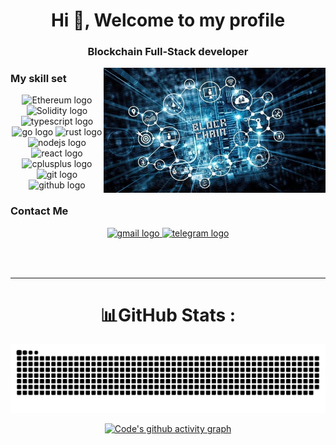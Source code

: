 <h1 align="center">Hi 👋, Welcome to my profile</h1>
<h3 align="center">Blockchain Full-Stack developer</h3>

 <img align="right"  height="200" src="/assets/1.jpg" />

### **My skill set**

<div align="center">
  <img src="https://upload.wikimedia.org/wikipedia/commons/7/70/Ethereum_logo.svg" height="35" width="35" alt="Ethereum logo"  />
  <img src="https://upload.wikimedia.org/wikipedia/commons/9/98/Solidity_logo.svg" height="35" width="35" alt="Solidity logo"  />
  
  <!-- <img src="https://cdn.jsdelivr.net/gh/devicons/devicon/icons/html5/html5-original.svg" height="30" width="42" alt="html5 logo"  /> -->
  <!-- <img src="https://cdn.jsdelivr.net/gh/devicons/devicon/icons/css3/css3-original.svg" height="30" width="42" alt="css3 logo"  /> -->
  <!-- <img src="https://cdn.jsdelivr.net/gh/devicons/devicon/icons/javascript/javascript-original.svg" height="30" width="42" alt="javascript logo"  /> -->
  <img src="https://cdn.jsdelivr.net/gh/devicons/devicon/icons/typescript/typescript-plain.svg" height="30" width="42" alt="typescript logo"  />
  <img src="https://cdn.jsdelivr.net/gh/devicons/devicon/icons/go/go-original.svg" height="30" width="42" alt="go logo"  />
  <img src="https://cdn.jsdelivr.net/gh/devicons/devicon/icons/rust/rust-plain.svg" height="30" width="42" alt="rust logo"  />
  <img src="https://cdn.jsdelivr.net/gh/devicons/devicon/icons/nodejs/nodejs-original.svg" height="30" width="42" alt="nodejs logo"  />
  <img src="https://cdn.jsdelivr.net/gh/devicons/devicon/icons/react/react-original.svg" height="30" width="42" alt="react logo"  />
  <!-- <img src="https://cdn.jsdelivr.net/gh/devicons/devicon/icons/nextjs/nextjs-original.svg" height="30" width="42" alt="nextjs logo"  /> -->
  <!-- <img src="https://cdn.jsdelivr.net/gh/devicons/devicon/icons/redux/redux-original.svg" height="30" width="42" alt="redux logo"  /> -->
  <!-- <img src="https://cdn.jsdelivr.net/gh/devicons/devicon/icons/c/c-original.svg" height="30" width="42" alt="c logo"  /> -->
  <img src="https://cdn.jsdelivr.net/gh/devicons/devicon/icons/cplusplus/cplusplus-original.svg" height="30" width="42" alt="cplusplus logo"  />
  <!-- <img src="https://cdn.jsdelivr.net/gh/devicons/devicon/icons/dot-net/dot-net-original.svg" height="30" width="42" alt="dot-net logo"  /> -->
  <!-- <img src="https://cdn.jsdelivr.net/gh/devicons/devicon/icons/php/php-original.svg" height="30" width="42" alt="php logo"  /> -->
  <!-- <img src="https://cdn.jsdelivr.net/gh/devicons/devicon/icons/laravel/laravel-plain.svg" height="30" width="42" alt="laravel logo"  /> -->
  <!-- <img src="https://cdn.jsdelivr.net/gh/devicons/devicon/icons/vuejs/vuejs-original.svg" height="30" width="42" alt="vuejs logo"  /> -->
  <!-- <img src="https://cdn.jsdelivr.net/gh/devicons/devicon/icons/nuxtjs/nuxtjs-original.svg" height="30" width="42" alt="nuxtjs logo"  /> -->
  <!-- <img src="https://cdn.jsdelivr.net/gh/devicons/devicon/icons/bootstrap/bootstrap-original.svg" height="30" width="42" alt="bootstrap logo"  /> -->
  <img src="https://cdn.jsdelivr.net/gh/devicons/devicon/icons/git/git-original.svg" height="30" width="42" alt="git logo"  />
  <img src="https://cdn.jsdelivr.net/gh/devicons/devicon/icons/github/github-original.svg" height="30" width="42" alt="github logo"  />
  <!-- <img src="https://cdn.jsdelivr.net/gh/devicons/devicon/icons/vscode/vscode-original.svg" height="30" width="42" alt="vscode logo"  /> -->
</div>

###

### **Contact Me**

<div align="center">
  <a href="mailTo:incremax01@gmail.com">
    <img src="https://raw.githubusercontent.com/maurodesouza/profile-readme-generator/master/src/assets/icons/social/gmail/default.svg" width="50" height="35" alt="gmail logo"  />
  </a>
  <!-- <a href="https://discord.com/users/1071339596203446303" target="_blank">
    <img src="https://raw.githubusercontent.com/maurodesouza/profile-readme-generator/master/src/assets/icons/social/discord/default.svg" width="50" height="35" alt="discord logo"  />
  </a>
  <a href="https://www.linkedin.com/in/russell-masato-165377271" target="_blank">
    <img src="https://raw.githubusercontent.com/maurodesouza/profile-readme-generator/master/src/assets/icons/social/linkedin/default.svg" width="50" height="35" alt="linkedin logo"  />
  </a> -->
  <a href="https://t.me/k_gosi" target="_blank">
    <img src="https://raw.githubusercontent.com/maurodesouza/profile-readme-generator/master/src/assets/icons/social/telegram/default.svg" width="50" height="35" alt="telegram logo"  />
  </a>
</div>

###

<br>

<div align="center">

###

---

# 📊GitHub Stats :

<picture>
  <source
    media="(prefers-color-scheme: dark)"
    srcset="
      https://raw.githubusercontent.com/platane/snk/output/github-contribution-grid-snake-dark.svg
    "
  />
  <source
    media="(prefers-color-scheme: light)"
    srcset="
      https://raw.githubusercontent.com/platane/snk/output/github-contribution-grid-snake.svg
    "
  />
  <img
    alt="github contribution grid snake animation"
    src="https://raw.githubusercontent.com/platane/snk/output/github-contribution-grid-snake.svg"
  />
</picture>
  
<br clear="both">

[![Code's github activity graph](https://raw.githubusercontent.com/athene227/athene227/output/snake.svg)](https://skyline.github.com/blueogin)

</div>
